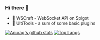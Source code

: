 ### Hi there 👋




- 🔭 WSCraft - WebSocket API on Spigot
- 🌱 UltiTools - a sum of some basic plugins

[![Anurag's github stats](https://github-readme-stats.vercel.app/api?username=qianmo2233&count_private=true&show_icons=true)](https://github.com/qianmo2233/qianmo2233)
[![Top Langs](https://github-readme-stats.vercel.app/api/top-langs/?username=qianmo2233&layout=compact)](https://github.com/qianmo2233/qianmo2233)
